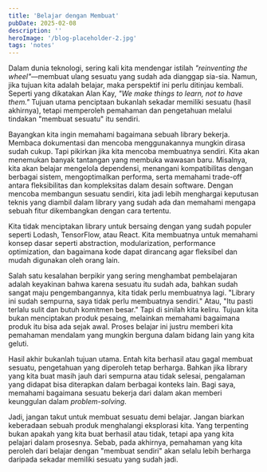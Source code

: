 ```yaml
---
title: 'Belajar dengan Membuat'
pubDate: 2025-02-08
description: ''
heroImage: '/blog-placeholder-2.jpg'
tags: 'notes'
---
```


Dalam dunia teknologi, sering kali kita mendengar istilah _"reinventing the wheel"_—membuat ulang sesuatu yang sudah ada dianggap sia-sia. Namun, jika tujuan kita adalah belajar, maka perspektif ini perlu ditinjau kembali. Seperti yang dikatakan Alan Kay, _"We make things to learn, not to have them."_ Tujuan utama penciptaan bukanlah sekadar memiliki sesuatu (hasil akhirnya), tetapi memperoleh pemahaman dan pengetahuan melalui tindakan "membuat sesuatu" itu sendiri.

Bayangkan kita ingin memahami bagaimana sebuah library bekerja. Membaca dokumentasi dan mencoba menggunakannya mungkin dirasa sudah cukup. Tapi pikirkan jika kita mencoba membuatnya sendiri. Kita akan menemukan banyak tantangan yang membuka wawasan baru. Misalnya, kita akan belajar mengelola dependensi, menangani kompatibilitas dengan berbagai sistem, mengoptimalkan performa, serta memahami trade-off antara fleksibilitas dan kompleksitas dalam desain software. Dengan mencoba membangun sesuatu sendiri, kita jadi lebih menghargai keputusan teknis yang diambil dalam library yang sudah ada dan memahami mengapa sebuah fitur dikembangkan dengan cara tertentu.

Kita tidak menciptakan library untuk bersaing dengan yang sudah populer seperti Lodash, TensorFlow, atau React. Kita membuatnya untuk memahami konsep dasar seperti abstraction, modularization, performance optimization, dan bagaimana kode dapat dirancang agar fleksibel dan mudah digunakan oleh orang lain.

Salah satu kesalahan berpikir yang sering menghambat pembelajaran adalah keyakinan bahwa karena sesuatu itu sudah ada, bahkan sudah sangat maju pengembangannya, kita tidak perlu membuatnya lagi. "Library ini sudah sempurna, saya tidak perlu membuatnya sendiri." Atau, "Itu pasti terlalu sulit dan butuh komitmen besar." Tapi di sinilah kita keliru. Tujuan kita bukan menciptakan produk pesaing, melainkan memahami bagaimana produk itu bisa ada sejak awal. Proses belajar ini justru memberi kita pemahaman mendalam yang mungkin berguna dalam bidang lain yang kita geluti.

Hasil akhir bukanlah tujuan utama. Entah kita berhasil atau gagal membuat sesuatu, pengetahuan yang diperoleh tetap berharga. Bahkan jika library yang kita buat masih jauh dari sempurna atau tidak selesai, pengalaman yang didapat bisa diterapkan dalam berbagai konteks lain. Bagi saya, memahami bagaimana sesuatu bekerja dari dalam akan memberi keunggulan dalam _problem-solving_.

Jadi, jangan takut untuk membuat sesuatu demi belajar. Jangan biarkan keberadaan sebuah produk menghalangi eksplorasi kita. Yang terpenting bukan apakah yang kita buat berhasil atau tidak, tetapi apa yang kita pelajari dalam prosesnya. Sebab, pada akhirnya, pemahaman yang kita peroleh dari belajar dengan "membuat sendiri" akan selalu lebih berharga daripada sekadar memiliki sesuatu yang sudah jadi.